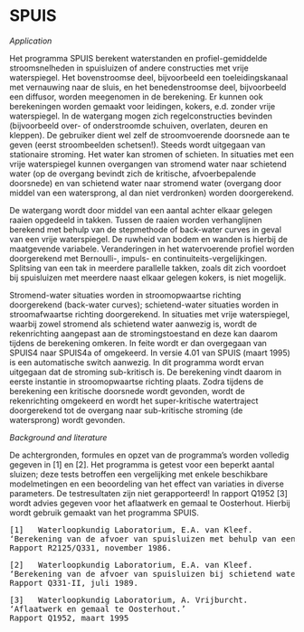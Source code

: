 SPUIS 
=======================================
*Application* 

Het programma SPUIS berekent waterstanden en profiel-gemiddelde stroomsnelheden in spuisluizen of andere constructies met vrije waterspiegel. Het bovenstroomse deel, bijvoorbeeld een toeleidingskanaal met vernauwing naar de sluis, en het benedenstroomse deel, bijvoorbeeld een diffusor, worden meegenomen in de berekening. Er kunnen ook berekeningen worden gemaakt voor leidingen, kokers, e.d. zonder vrije waterspiegel. In de watergang mogen zich regelconstructies bevinden (bijvoorbeeld over- of onderstroomde schuiven, overlaten, deuren en kleppen). De gebruiker dient wel zelf de stroomvoerende doorsnede aan te geven (eerst stroombeelden schetsen!). Steeds wordt uitgegaan van stationaire stroming. Het water kan stromen of schieten. In situaties met een vrije waterspiegel kunnen overgangen van stromend water naar schietend water (op de overgang bevindt zich de kritische, afvoerbepalende doorsnede) en van schietend water naar stromend water (overgang door middel van een watersprong, al dan niet verdronken) worden doorgerekend. 

De watergang wordt door middel van een aantal achter elkaar gelegen raaien opgedeeld in takken. Tussen de raaien worden verhanglijnen berekend met behulp van de stepmethode of back-water curves in geval van een vrije waterspiegel. De ruwheid van bodem en wanden is hierbij de maatgevende variabele. Veranderingen in het watervoerende profiel worden doorgerekend met Bernoulli-, impuls- en continuiteits-vergelijkingen. Splitsing van een tak in meerdere parallelle takken, zoals dit zich voordoet bij spuisluizen met meerdere naast elkaar gelegen kokers, is niet mogelijk.

Stromend-water situaties worden in stroomopwaartse richting doorgerekend (back-water curves); schietend-water situaties worden in stroomafwaartse richting doorgerekend. In situaties met vrije waterspiegel, waarbij zowel stromend als schietend water aanwezig is, wordt de rekenrichting aangepast aan de stromingstoestand en deze kan daarom tijdens de berekening omkeren. In feite wordt er dan overgegaan van SPUIS4 naar SPUIS4a of omgekeerd. In versie 4.01 van SPUIS (maart 1995) is een automatische switch aanwezig. In dit programma wordt ervan uitgegaan dat de stroming sub-kritisch is. De berekening vindt daarom in eerste instantie in stroomopwaartse richting plaats. Zodra tijdens de berekening een kritische doorsnede wordt gevonden, wordt de rekenrichting omgekeerd en wordt het super-kritische watertraject doorgerekend tot de overgang naar sub-kritische stroming (de watersprong) wordt gevonden.

*Background and literature*

De achtergronden, formules en opzet van de programma’s worden volledig gegeven in [1] en [2]. Het programma is getest voor een beperkt aantal sluizen; deze tests betroffen een vergelijking met enkele beschikbare modelmetingen en een beoordeling van het effect van variaties in diverse parameters. De testresultaten zijn niet gerapporteerd! In rapport Q1952 [3] wordt advies gegeven voor het aflaatwerk en gemaal te Oosterhout. Hierbij wordt gebruik gemaakt van het programma SPUIS. 

<pre>
[1]   Waterloopkundig Laboratorium, E.A. van Kleef.
‘Berekening van de afvoer van spuisluizen met behulp van een rekenmodel.’
Rapport R2125/Q331, november 1986.
</pre>

<pre>
[2]   Waterloopkundig Laboratorium, E.A. van Kleef.
‘Berekening van de afvoer van spuisluizen bij schietend water situaties.’
Rapport Q331-II, juli 1989.
</pre>

<pre>
[3]   Waterloopkundig Laboratorium, A. Vrijburcht.
‘Aflaatwerk en gemaal te Oosterhout.’
Rapport Q1952, maart 1995
</pre>